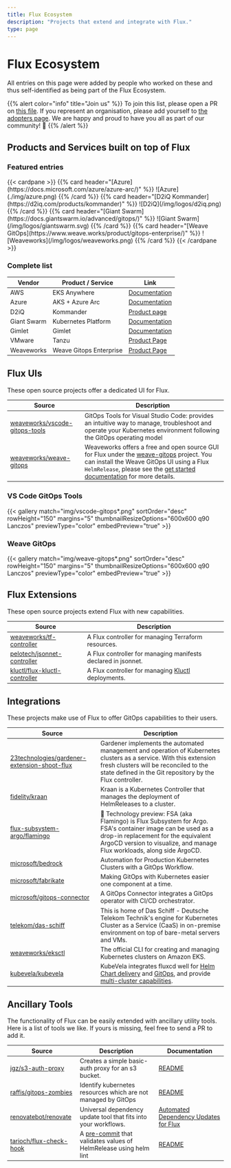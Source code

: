 ```yaml
---
title: Flux Ecosystem
description: "Projects that extend and integrate with Flux."
type: page
---
```


<div class="ecosystem-page">

# Flux Ecosystem

All entries on this page were added by people who worked on these and thus self-identified as being part of the Flux Ecosystem.

{{% alert color="info" title="Join us" %}}
To join this list, please open a PR on [this file](https://github.com/fluxcd/website/blob/main/content/en/ecosystem/index.md).
If you represent an organisation, please add yourself to [the adopters page](/adopters).
We are happy and proud to have you all as part of our community! :sparkling_heart:
{{% /alert %}}

## Products and Services built on top of Flux

### Featured entries

<div class="ecosystem">
{{< cardpane >}}
{{% card header="[Azure](https://docs.microsoft.com/azure/azure-arc/)" %}}
![Azure](./img/azure.png)
{{% /card %}}
{{% card header="[D2iQ Kommander](https://d2iq.com/products/kommander)" %}}
![D2iQ](/img/logos/d2iq.png)
{{% /card %}}
{{% card header="[Giant Swarm](https://docs.giantswarm.io/advanced/gitops/)" %}}
![Giant Swarm](/img/logos/giantswarm.svg)
{{% /card %}}
{{% card header="[Weave GitOps](https://www.weave.works/product/gitops-enterprise/)" %}}
![Weaveworks](/img/logos/weaveworks.png)
{{% /card %}}
{{< /cardpane >}}
</div>

### Complete list

| Vendor      | Product / Service       | Link                                                                                          |
|-------------|-------------------------|-----------------------------------------------------------------------------------------------|
| AWS         | EKS Anywhere            | [Documentation](https://anywhere.eks.amazonaws.com/docs/tasks/cluster/cluster-flux/)          |
| Azure       | AKS + Azure Arc         | [Documentation](https://docs.microsoft.com/azure/azure-arc/)                                  |
| D2iQ        | Kommander               | [Product page](https://d2iq.com/products/kommander)                                           |
| Giant Swarm | Kubernetes Platform     | [Documentation](https://docs.giantswarm.io/advanced/gitops/)                                  |
| Gimlet      | Gimlet                  | [Documentation](https://gimlet.io/concepts/components/)                                       |
| VMware      | Tanzu                   | [Product Page](https://tanzu.vmware.com/tanzu)                                                |
| Weaveworks  | Weave Gitops Enterprise | [Product Page](https://www.weave.works/product/gitops-enterprise/)                            |

## Flux UIs

These open source projects offer a dedicated UI for Flux.

| Source                                                                | Description                                                                                                                                                                                                                                                                                                             |
|-----------------------------------------------------------------------|-------------------------------------------------------------------------------------------------------------------------------------------------------------------------------------------------------------------------------------------------------------------------------------------------------------------------|
| [weaveworks/vscode-gitops-tools](https://github.com/weaveworks/vscode-gitops-tools)                             | GitOps Tools for Visual Studio Code: provides an intuitive way to manage, troubleshoot and operate your Kubernetes environment following the GitOps operating model                                                                      |
| [weaveworks/weave-gitops](https://github.com/weaveworks/weave-gitops) | Weaveworks offers a free and open source GUI for Flux under the [weave-gitops](https://docs.gitops.weave.works/docs/intro) project. You can install the Weave GitOps UI using a Flux `HelmRelease`, please see the [get started documentation](https://docs.gitops.weave.works/docs/getting-started/) for more details. |


### VS Code GitOps Tools

{{< gallery match="img/vscode-gitops*.png" sortOrder="desc" rowHeight="150" margins="5"
            thumbnailResizeOptions="600x600 q90 Lanczos" previewType="color" embedPreview="true" >}}


### Weave GitOps

{{< gallery match="img/weave-gitops*.png" sortOrder="desc" rowHeight="150" margins="5"
            thumbnailResizeOptions="600x600 q90 Lanczos" previewType="color" embedPreview="true" >}}


## Flux Extensions

These open source projects extend Flux with new capabilities.

| Source                                                                            | Description                                                             |
|-----------------------------------------------------------------------------------|-------------------------------------------------------------------------|
| [weaveworks/tf-controller](https://github.com/weaveworks/tf-controller)           | A Flux controller for managing Terraform resources.                     |
| [pelotech/jsonnet-controller](https://github.com/pelotech/jsonnet-controller)     | A Flux controller for managing manifests declared in jsonnet.           |
| [kluctl/flux-kluctl-controller](https://github.com/kluctl/flux-kluctl-controller) | A Flux controller for managing [Kluctl](https://kluctl.io) deployments. |

## Integrations

These projects make use of Flux to offer GitOps capabilities to their users.

| Source                                                                                                          | Description                                                                                                                                                                                                                                                     |
|-----------------------------------------------------------------------------------------------------------------|-----------------------------------------------------------------------------------------------------------------------------------------------------------------------------------------------------------------------------------------------------------------|
| [23technologies/gardener-extension-shoot-flux](https://github.com/23technologies/gardener-extension-shoot-flux) | Gardener implements the automated management and operation of Kubernetes clusters as a service. With this extension fresh clusters will be reconciled to the state defined in the Git repository by the Flux controller.                                        |
| [fidelity/kraan](https://github.com/fidelity/kraan)                                                             | Kraan is a Kubernetes Controller that manages the deployment of HelmReleases to a cluster.                                                                                                                                                                      |
| [flux-subsystem-argo/flamingo](https://github.com/flux-subsystem-argo/flamingo)                                 | 🚧 Technology preview: FSA (aka Flamingo) is Flux Subsystem for Argo. FSA's container image can be used as a drop-in replacement for the equivalent ArgoCD version to visualize, and manage Flux workloads, along side ArgoCD.                                  |
| [microsoft/bedrock](https://github.com/microsoft/bedrock)                                                       | Automation for Production Kubernetes Clusters with a GitOps Workflow.                                                                                                                                                                                           |
| [microsoft/fabrikate](https://github.com/microsoft/fabrikate)                                                   | Making GitOps with Kubernetes easier one component at a time.                                                                                                                                                                                                   |
| [microsoft/gitops-connector](https://github.com/microsoft/gitops-connector)                                     | A GitOps Connector integrates a GitOps operator with CI/CD orchestrator.                                                                                                                                                                                        |
| [telekom/das-schiff](https://github.com/telekom/das-schiff)                                                     | This is home of Das Schiff - Deutsche Telekom Technik's engine for Kubernetes Cluster as a Service (CaaS) in on-premise environment on top of bare-metal servers and VMs.                                                                                       |
| [weaveworks/eksctl](https://github.com/weaveworks/eksctl)                                                       | The official CLI for creating and managing Kubernetes clusters on Amazon EKS.                                                                                                                                                                                   |
| [kubevela/kubevela](https://github.com/kubevela/kubevela)                                                       | KubeVela integrates fluxcd well for [Helm Chart delivery](https://kubevela.io/docs/tutorials/helm) and [GitOps](https://kubevela.io/docs/case-studies/gitops), and provide [multi-cluster capabilities](https://kubevela.io/docs/tutorials/helm-multi-cluster). |

## Ancillary Tools

The functionality of Flux can be easily extended with ancillary utility tools. Here is a list of tools we like. If yours is missing, feel free to send a PR to add it.

| Source                                                                | Description                                                                                 | Documentation                                                                               |
|-----------------------------------------------------------------------|---------------------------------------------------------------------------------------------|---------------------------------------------------------------------------------------------|
| [jgz/s3-auth-proxy](https://github.com/jgz/s3-auth-proxy)             | Creates a simple basic-auth proxy for an s3 bucket.                                         | [README](https://github.com/jgz/s3-auth-proxy#readme)                                       |
| [raffis/gitops-zombies](https://github.com/raffis/gitops-zombies)     | Identify kubernetes resources which are not managed by GitOps                               | [README](https://github.com/raffis/gitops-zombies#readme)                                   |
| [renovatebot/renovate](renovatebot/renovate)                          | Universal dependency update tool that fits into your workflows.                             | [Automated Dependency Updates for Flux](https://docs.renovatebot.com/modules/manager/flux/) |
| [tarioch/flux-check-hook](https://github.com/tarioch/flux-check-hook) | A [pre-commit](https://pre-commit.com) that validates values of HelmRelease using helm lint | [README](https://github.com/tarioch/flux-check-hook#readme)                                 |

</div>
